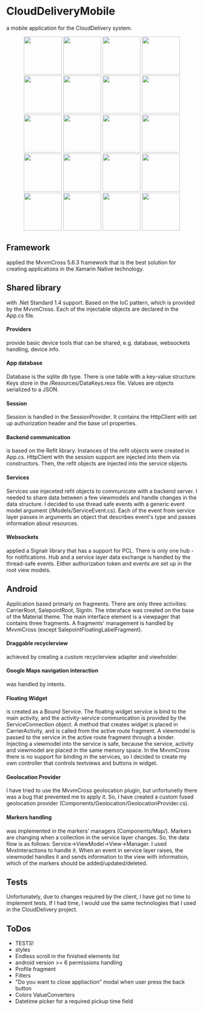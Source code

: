 # CloudDeliveryMobile
a mobile application for the CloudDelivery system. 

<p align="center">
  <img src="https://i.imgur.com/tx2Tm6f.png" width="100"/>
  <img src="https://i.imgur.com/MwOtHVJ.png" width="100"/>
  <img src="https://i.imgur.com/qkz3bjF.png" width="100"/>
  <img src="https://i.imgur.com/c1MPclA.png" width="100"/>
  <img src="https://i.imgur.com/qRwP9Zy.png" width="100"/>
  <img src="https://i.imgur.com/O1V7u2q.png" width="100"/>
  <img src="https://i.imgur.com/5PW6WMf.png" width="100"/>
  <img src="https://i.imgur.com/iRBYfON.png" width="100"/>
  <img src="https://i.imgur.com/8O6PlYQ.png" width="100"/>
  <img src="https://i.imgur.com/v3sHQOk.png" width="100"/>
  <img src="https://i.imgur.com/EdeVbMX.png" width="100"/>
  <img src="https://i.imgur.com/lclnnmW.png" width="100"/>
  <img src="https://i.imgur.com/rNhKijR.png" width="100"/>
  <img src="https://i.imgur.com/KfhorHN.png" width="100"/>
  <img src="https://i.imgur.com/Yz6KKA7.png" width="100"/>
  <img src="https://i.imgur.com/FPGSZ6z.png" width="100"/>
  <img src="https://i.imgur.com/KzTsfuM.png" width="100"/>
  <img src="https://i.imgur.com/rsKkJ4q.png" width="100"/>
  <img src="https://i.imgur.com/nnCWfOU.png" width="100"/>
  <img src="https://i.imgur.com/BSoz34y.png" width="100"/>
</p>

## Framework
applied the MvvmCross 5.6.3 framework that is the best solution for creating applications in the Xamarin Native technology.

## Shared library
with .Net Standard 1.4 support. Based on the IoC pattern, which is provided by the MvvmCross. Each of the injectable objects are declared in the App.cs file. 

#### Providers
provide basic device tools that can be shared, e.g. database, websockets handling, device info.

#### App database
Database is the sqlite db type. There is one table with a key-value structure. Keys store in the /Resources/DataKeys.resx file. Values are objects serialized to a JSON.

#### Session
Session is handled in the SessionProvider. It contains the HttpClient with set up authorization header and the base url properties. 

#### Backend communication
is based on the Refit library. Instances of the refit objects were created in App.cs. HttpClient with the session support are injected into them via constructors. Then, the refit objects are injected into the service objects.

#### Services
Services use injeceted refit objects to communicate with a backend server. I needed to share data between a few viewmodels and handle changes in the data structure. I decided to use thread safe events with a generic event model argument (/Models/ServiceEvent.cs). Each of the event from service layer passes in arguments an object that describes event's type and passes information about resources.

#### Websockets
applied a Signalr library that has a support for PCL. There is only one hub - for notifications. Hub and a service layer data exchange is handled by the thread-safe events. Either authorization token and events are set up in the root view models.

## Android
Application based primarly on fragments. There are only three activities: CarrierRoot, SalepointRoot, SignIn. The interaface was created on the base of the Material theme. The main interface element is a viewpager that contains three fragments. A fragments' management is handled by MvvmCross (except SalepointFloatingLabelFragment). 

#### Draggable recyclerview
achieved by creating a custom recyclerview adapter and viewholder.

#### Google Maps navigation interaction
was handled by intents.

#### Floating Widget
is created as a Bound Service. The floating widget service is bind to the main activity, and the activity-service communication is provided by the ServiceConnection object. A method that creates widget is placed in CarrierActivity, and is called from the active route fragment. A viewmodel is passed to the service in the active route fragment through a binder. Injecting a viewmodel into the service is safe, because the service, activity and viewmodel are placed in the same memory space. In the MvvmCross there is no support for binding in the services, so I decided to create my own controller that controls textviews and buttons in widget.

#### Geolocation Provider
I have tried to use the MvvmCross geolocation plugin, but unfortunetly there was a bug that prevented me to apply it. So, I have created a custom fused geolocation provider (Components/Geolocation/GeolocationProvider.cs).

#### Markers handling
was implemented in the markers' managers (Components/Map/). Markers are changing when a collection in the service layer changes. So,  the data flow is as follows: Service->ViewModel->View->Manager. I used MvxInteractions to handle it. When an event in service layer raises, the viewmodel handles it and sends information to the view with information,  which of the markers should be added/updated/deleted.

## Tests
Unfortunately, due to changes required by the client, I have got no time to implement tests. If I had time, I would use the same technologies that I used in the CloudDelivery project.

## ToDos
- TESTS!
- styles 
- Endless scroll in the finished elements list  
- android version >= 6 permissions handling
- Profile fragment
- Filters
- "Do you want to close appliaction" modal when user press the back button
- Colors ValueConverters 
- Datetime picker for a required pickup time field
